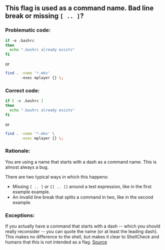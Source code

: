 ## This flag is used as a command name. Bad line break or missing `[ .. ]`?

### Problematic code:

```sh
if -e .bashrc
then
  echo ".bashrc already exists"
fi
```

or

```sh
find . -name '*.mkv'
       -exec mplayer {} \;
```

### Correct code:

```sh
if [ -e .bashrc ]
then
  echo ".bashrc already exists"
fi
```

or

```sh
find . -name '*.mkv' \
       -exec mplayer {} \;
```
### Rationale:

You are using a name that starts with a dash as a command name. This is almost always a bug.

There are two typical ways in which this happens:

* Missing `[ .. ]` or `[[ .. ]]` around a test expression, like in the first example example. 
* An invalid line break that splits a command in two, like in the second example.

### Exceptions:

If you actually have a command that starts with a dash -- which you should really reconsider -- you can quote the name (or at least the leading dash). This makes no difference to the shell, but makes it clear to ShellCheck and humans that this is not intended as a flag.
[Source](https://github.com/koalaman/shellcheck/wiki/SC2215)


